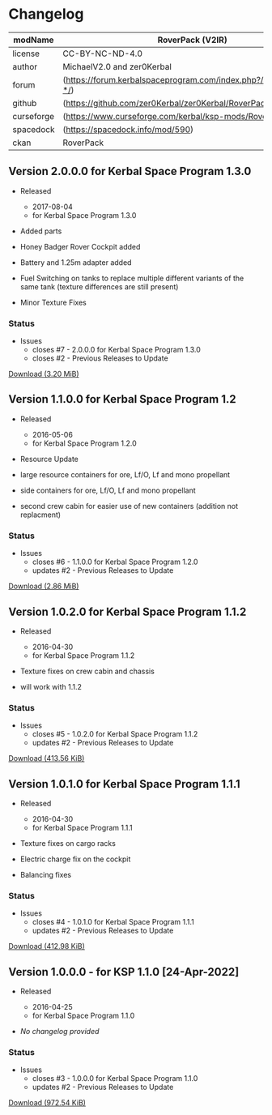 # Changelog  
  
| modName    | RoverPack (V2IR)                                                  |
| ---------- | ----------------------------------------------------------------- |
| license    | CC-BY-NC-ND-4.0                                                   |
| author     | MichaelV2.0 and zer0Kerbal                                        |
| forum      | (https://forum.kerbalspaceprogram.com/index.php?/topic/207911-*/) |
| github     | (https://github.com/zer0Kerbal/zer0Kerbal/RoverPack)              |
| curseforge | (https://www.curseforge.com/kerbal/ksp-mods/RoverPack)            |
| spacedock  | (https://spacedock.info/mod/590)                                  |
| ckan       | RoverPack                                                         |

## Version 2.0.0.0 for Kerbal Space Program 1.3.0

* Released
  * 2017-08-04
  * for Kerbal Space Program 1.3.0

* Added parts
* Honey Badger Rover Cockpit added
* Battery and 1.25m adapter added
* Fuel Switching on tanks to replace multiple different variants of the same tank (texture differences are still present)
* Minor Texture Fixes
  
### Status

* Issues
  * closes #7 - 2.0.0.0 for Kerbal Space Program 1.3.0
  * closes #2 - Previous Releases to Update

[Download (3.20 MiB)](https://spacedock.info/mod/590/Version_2.0%20Industries%20Rover%20Pack./download/2.0.0)

## Version 1.1.0.0 for Kerbal Space Program 1.2

* Released
  * 2016-05-06
  * for Kerbal Space Program 1.2.0

* Resource Update
* large resource containers for ore, Lf/O, Lf and mono propellant
* side containers for ore, Lf/O, Lf and mono propellant
* second crew cabin for easier use of new containers (addition not replacment)
  
### Status

* Issues
  * closes #6 - 1.1.0.0 for Kerbal Space Program 1.2.0
  * updates #2 - Previous Releases to Update

[Download (2.86 MiB)](https://spacedock.info/mod/590/Version_2.0%20Industries%20Rover%20Pack./download/1.1.0)

## Version 1.0.2.0 for Kerbal Space Program 1.1.2

* Released
  * 2016-04-30
  * for Kerbal Space Program 1.1.2

* Texture fixes on crew cabin and chassis
* will work with 1.1.2
  
### Status

* Issues
  * closes #5 - 1.0.2.0 for Kerbal Space Program 1.1.2
  * updates #2 - Previous Releases to Update

[Download (413.56 KiB)](https://spacedock.info/mod/590/Version_2.0%20Industries%20Rover%20Pack./download/1.0.2)

## Version 1.0.1.0 for Kerbal Space Program 1.1.1

* Released
  * 2016-04-30
  * for Kerbal Space Program 1.1.1

* Texture fixes on cargo racks
* Electric charge fix on the cockpit
* Balancing fixes
  
### Status

* Issues
  * closes #4 - 1.0.1.0 for Kerbal Space Program 1.1.1
  * updates #2 - Previous Releases to Update

[Download (412.98 KiB)](https://spacedock.info/mod/590/Version_2.0%20Industries%20Rover%20Pack./download/1.0.1)

## Version 1.0.0.0 - for KSP 1.1.0 [24-Apr-2022]

* Released
  * 2016-04-25
  * for Kerbal Space Program 1.1.0

* *No changelog provided*
  
### Status

* Issues
  * closes #3 - 1.0.0.0 for Kerbal Space Program 1.1.0
  * updates #2 - Previous Releases to Update

[Download (972.54 KiB)](https://spacedock.info/mod/590/Version_2.0%20Industries%20Rover%20Pack./download/1.0.0)
